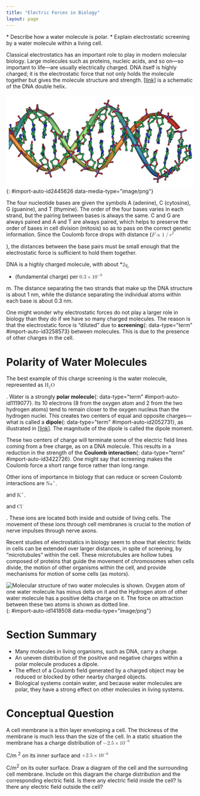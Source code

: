 ```yaml
---
title: "Electric Forces in Biology"
layout: page
---
```



<div data-type="abstract" markdown="1">
* Describe how a water molecule is polar.
* Explain electrostatic screening by a water molecule within a living cell.

</div>

Classical electrostatics has an important role to play in modern molecular biology. Large molecules such as proteins, nucleic acids, and so on—so important to life—are usually electrically charged. DNA itself is highly charged; it is the electrostatic force that not only holds the molecule together but gives the molecule structure and strength. [\[link\]](#import-auto-id2445626) is a schematic of the DNA double helix.

 ![A double-helical D N A structure is shown in the figure.](../resources/Figure_19_06_02a.jpg "DNA is a highly charged molecule. The DNA double helix shows the two coiled strands each containing a row of nitrogenous bases, which &#x201C;code&#x201D; the genetic information needed by a living organism. The strands are connected by bonds between pairs of bases. While pairing combinations between certain bases are fixed (C-G and A-T), the sequence of nucleotides in the strand varies. (credit: Jerome Walker)"){: #import-auto-id2445626 data-media-type="image/png"}

The four nucleotide bases are given the symbols A (adenine), C (cytosine), G (guanine), and T (thymine). The order of the four bases varies in each strand, but the pairing between bases is always the same. C and G are always paired and A and T are always paired, which helps to preserve the order of bases in cell division (mitosis) so as to pass on the correct genetic information. Since the Coulomb force drops with distance (<math xmlns="http://www.w3.org/1998/Math/MathML"><semantics><mrow><mrow><mrow><mi>F</mi><mo stretchy="false">∝</mo><mrow><mn>1</mn><mo stretchy="false">/</mo><msup><mi>r</mi><mrow><mn>2</mn></mrow></msup></mrow></mrow></mrow><mrow /></mrow><annotation encoding="StarMath 5.0"> size 12{F prop {1} slash {r rSup { size 8{2} } } } {}</annotation></semantics></math>

), the distances between the base pairs must be small enough that the electrostatic force is sufficient to hold them together.

DNA is a highly charged molecule, with about *<math xmlns="http://www.w3.org/1998/Math/MathML"><semantics><mrow><mrow><mn>2</mn><msub><mi>q</mi><mrow><mtext>e</mtext></mrow></msub></mrow><mrow /></mrow><annotation encoding="StarMath 5.0"> size 12{q rSub { size 8{e} } } {}</annotation></semantics></math>

* (fundamental charge) per <math xmlns="http://www.w3.org/1998/Math/MathML"><semantics><mrow><mrow><mrow><mn>0</mn><mtext>.</mtext><mrow><mn>3</mn><mo stretchy="false">×</mo><msup><mtext>10</mtext><mrow><mrow><mo stretchy="false">−</mo><mn>9</mn></mrow></mrow></msup></mrow></mrow></mrow><mrow /></mrow><annotation encoding="StarMath 5.0"> size 12{0 "." 3 times "10" rSup { size 8{ - 9} } } {}</annotation></semantics></math>

 m. The distance separating the two strands that make up the DNA structure is about 1 nm, while the distance separating the individual atoms within each base is about 0.3 nm.

One might wonder why electrostatic forces do not play a larger role in biology than they do if we have so many charged molecules. The reason is that the electrostatic force is “diluted” due to **screening**{: data-type="term" #import-auto-id3258573} between molecules. This is due to the presence of other charges in the cell.

# Polarity of Water Molecules

The best example of this charge screening is the water molecule, represented as <math xmlns="http://www.w3.org/1998/Math/MathML"><semantics><mrow><msub><mtext>H</mtext><mn>2</mn></msub><mtext>O</mtext></mrow></semantics></math>

. Water is a strongly **polar molecule**{: data-type="term" #import-auto-id1119077}. Its 10 electrons (8 from the oxygen atom and 2 from the two hydrogen atoms) tend to remain closer to the oxygen nucleus than the hydrogen nuclei. This creates two centers of equal and opposite charges—what is called a **dipole**{: data-type="term" #import-auto-id2052731}, as illustrated in [\[link\]](#import-auto-id1418508). The magnitude of the dipole is called the dipole moment.

These two centers of charge will terminate some of the electric field lines coming from a free charge, as on a DNA molecule. This results in a reduction in the strength of the **Coulomb interaction**{: data-type="term" #import-auto-id3422726}. One might say that screening makes the Coulomb force a short range force rather than long range.

Other ions of importance in biology that can reduce or screen Coulomb interactions are <math xmlns="http://www.w3.org/1998/Math/MathML"><semantics><mrow><msup><mtext>Na</mtext><mn>+</mn></msup><mtext>,</mtext></mrow></semantics></math>

 and <math xmlns="http://www.w3.org/1998/Math/MathML"><semantics><mrow><msup><mtext>K</mtext><mn>+</mn></msup><mtext>,</mtext></mrow></semantics></math>

 and <math xmlns="http://www.w3.org/1998/Math/MathML"><semantics><mrow><msup><mtext>Cl</mtext><mn>–</mn></msup></mrow></semantics></math>

. These ions are located both inside and outside of living cells. The movement of these ions through cell membranes is crucial to the motion of nerve impulses through nerve axons.

Recent studies of electrostatics in biology seem to show that electric fields in cells can be extended over larger distances, in spite of screening, by “microtubules” within the cell. These microtubules are hollow tubes composed of proteins that guide the movement of chromosomes when cells divide, the motion of other organisms within the cell, and provide mechanisms for motion of some cells (as motors).

 ![Molecular structure of two water molecules is shown. Oxygen atom of one water molecule has minus delta on it and the Hydrogen atom of other water molecule has a positive delta charge on it. The force on attraction between these two atoms is shown as dotted line.](../resources/Figure_19_06_03a.jpg "This schematic shows water (H2O) as a polar molecule. Unequal sharing of electrons between the oxygen (O) and hydrogen (H) atoms leads to a net separation of positive and negative charge&#x2014;forming a dipole. The symbols &#x3B4;&#x2212; size 12{&#x3B4; rSup { size 8{ - {}} } } {} and &#x3B4;+ size 12{&#x3B4; rSup { size 8{+{}} } } {} indicate that the oxygen side of the H2O molecule tends to be more negative, while the hydrogen ends tend to be more positive. This leads to an attraction of opposite charges between molecules."){: #import-auto-id1418508 data-media-type="image/png"}

# Section Summary

* Many molecules in living organisms, such as DNA, carry a charge.
* An uneven distribution of the positive and negative charges within a polar molecule produces a dipole.
* The effect of a Coulomb field generated by a charged object may be reduced or blocked by other nearby charged objects.
* Biological systems contain water, and because water molecules are polar, they have a strong effect on other molecules in living systems.

# Conceptual Question

<div data-type="exercise" data-label="conceptual-questions">
<div data-type="problem" markdown="1">
A cell membrane is a thin layer enveloping a cell. The thickness of the membrane is much less than the size of the cell. In a static situation the membrane has a charge distribution of <math xmlns="http://www.w3.org/1998/Math/MathML"><semantics><mrow><mrow><mrow><mrow><mo stretchy="false">−</mo><mn>2</mn></mrow><mtext>.</mtext><mrow><mn>5</mn><mo stretchy="false">×</mo><msup><mtext>10</mtext><mrow><mrow><mo stretchy="false">−</mo><mn>6</mn></mrow></mrow></msup></mrow></mrow></mrow><mrow /></mrow><annotation encoding="StarMath 5.0"> size 12{ - 2 "." 5 times "10" rSup { size 8{ - 6} } } {}</annotation></semantics></math>

C/m <sup>2</sup> on its inner surface and <math xmlns="http://www.w3.org/1998/Math/MathML"><semantics><mrow><mrow><mrow><mrow><mo stretchy="false">+</mo><mn>2</mn></mrow><mtext>.</mtext><mrow><mn>5</mn><mo stretchy="false">×</mo><msup><mtext>10</mtext><mrow><mrow><mo stretchy="false">−</mo><mn>6</mn></mrow></mrow></msup></mrow></mrow></mrow><mrow /></mrow><annotation encoding="StarMath 5.0"> size 12{+2 "." 5 times "10" rSup { size 8{ - 6} } } {}</annotation></semantics></math>

 C/m<sup>2</sup> on its outer surface. Draw a diagram of the cell and the surrounding cell membrane. Include on this diagram the charge distribution and the corresponding electric field. Is there any electric field inside the cell? Is there any electric field outside the cell?

</div>
</div>

